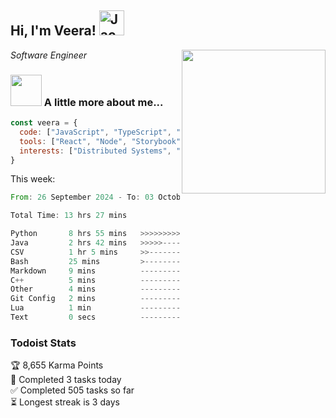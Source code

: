 <h2> Hi, I'm Veera! <img src="https://raw.githubusercontent.com/Tarikul-Islam-Anik/Animated-Fluent-Emojis/master/Emojis/Activities/Jack-O-Lantern.png" alt="Jack-O-Lantern" width="40" height="40" /></h2>
<img align='right' src="https://user-images.githubusercontent.com/74038190/213911110-aedbef38-a29f-4b6b-a65c-11608b4f75a5.gif" width="230">
<p><em>Software Engineer</em></p>


### <img src="https://user-images.githubusercontent.com/74038190/216656963-09118229-8a9e-4af0-910c-c37f35f2e210.gif" width="50"> A little more about me...  

```javascript
const veera = {
  code: ["JavaScript", "TypeScript", "HTML", "CSS", "Python", "Java", "C++"],
  tools: ["React", "Node", "Storybook", "Docker", "Next.JS", "Node", "AWS", "gRPC"],
  interests: ["Distributed Systems", "Cloud Computing", "Machine Learning", "Enterprise Software", "AI"]
}
```
This week:
<!--START_SECTION:waka-->

```rust
From: 26 September 2024 - To: 03 October 2024

Total Time: 13 hrs 27 mins

Python       8 hrs 55 mins   >>>>>>>>>>>>>>>>---------   65.91 %
Java         2 hrs 42 mins   >>>>>--------------------   19.99 %
CSV          1 hr 5 mins     >>-----------------------   08.06 %
Bash         25 mins         >------------------------   03.13 %
Markdown     9 mins          -------------------------   01.18 %
C++          5 mins          -------------------------   00.73 %
Other        4 mins          -------------------------   00.51 %
Git Config   2 mins          -------------------------   00.25 %
Lua          1 min           -------------------------   00.22 %
Text         0 secs          -------------------------   00.02 %
```

<!--END_SECTION:waka-->


### Todoist Stats

<!-- TODO-IST:START -->
🏆  8,655 Karma Points           
🌸  Completed 3 tasks today           
✅  Completed 505 tasks so far           
⏳  Longest streak is 3 days
<!-- TODO-IST:END -->
<!--
Profile views:
[![](https://visitcount.itsvg.in/api?id=veeravivekt&label=Profile%20Views&color=1&icon=2&pretty=false)](https://visitcount.itsvg.in)
-->
